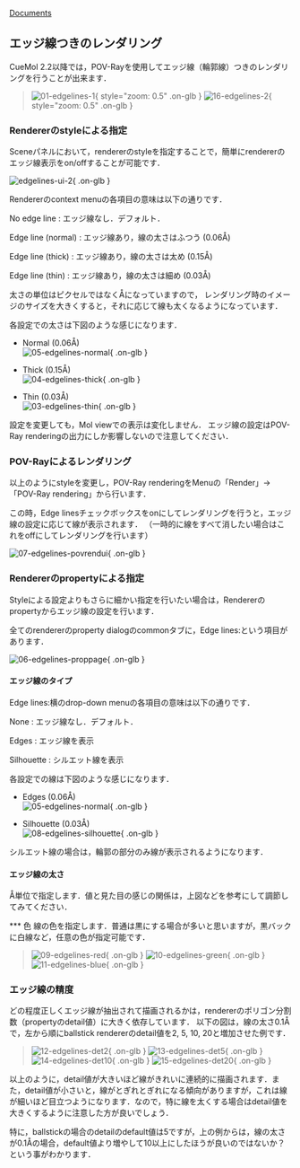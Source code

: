 [Documents](../../Documents)
## エッジ線つきのレンダリング
CueMol 2.2以降では，POV-Rayを使用してエッジ線（輪郭線）つきのレンダリングを行うことが出来ます．


> ![01-edgelines-1](../../assets/images/cuemol2/EdgeLines/01-edgelines-1.png){ style="zoom: 0.5" .on-glb }   ![16-edgelines-2](../../assets/images/cuemol2/EdgeLines/16-edgelines-2.png){ style="zoom: 0.5" .on-glb }

### Rendererのstyleによる指定
Sceneパネルにおいて，rendererのstyleを指定することで，簡単にrendererのエッジ線表示をon/offすることが可能です．


![edgelines-ui-2](../../assets/images/cuemol2/EdgeLines/edgelines-ui-2.png){ .on-glb }


Rendererのcontext menuの各項目の意味は以下の通りです．


No edge line
:   エッジ線なし．デフォルト．

Edge line (normal)
:   エッジ線あり，線の太さはふつう (0.06Å)

Edge line (thick)
:   エッジ線あり，線の太さは太め (0.15Å)

Edge line (thin)
:   エッジ線あり，線の太さは細め (0.03Å)

太さの単位はピクセルではなくÅになっていますので，
レンダリング時のイメージのサイズを大きくすると，それに応じて線も太くなるようになっています．

各設定での太さは下図のような感じになります．

*  Normal (0.06Å)<br/>
![05-edgelines-normal](../../assets/images/cuemol2/EdgeLines/05-edgelines-normal.png){ .on-glb }

*  Thick (0.15Å)<br/>
![04-edgelines-thick](../../assets/images/cuemol2/EdgeLines/04-edgelines-thick.png){ .on-glb }

*  Thin (0.03Å)<br/>
![03-edgelines-thin](../../assets/images/cuemol2/EdgeLines/03-edgelines-thin.png){ .on-glb }

設定を変更しても，Mol viewでの表示は変化しません．
エッジ線の設定はPOV-Ray renderingの出力にしか影響しないので注意してください．

### POV-Rayによるレンダリング
以上のようにstyleを変更し，POV-Ray renderingをMenuの「Render」→「POV-Ray rendering」から行います．

この時，Edge linesチェックボックスをonにしてレンダリングを行うと，エッジ線の設定に応じて線が表示されます．
（一時的に線をすべて消したい場合はこれをoffにしてレンダリングを行います）

![07-edgelines-povrendui](../../assets/images/cuemol2/EdgeLines/07-edgelines-povrendui.png){ .on-glb }



<a id="rend_props"></a>
### Rendererのpropertyによる指定
Styleによる設定よりもさらに細かい指定を行いたい場合は，Rendererのpropertyからエッジ線の設定を行います．

全てのrendererのproperty dialogのcommonタブに，Edge lines:という項目があります．


![06-edgelines-proppage](../../assets/images/cuemol2/EdgeLines/06-edgelines-proppage.png){ .on-glb }


#### エッジ線のタイプ
Edge lines:横のdrop-down menuの各項目の意味は以下の通りです．

None
:   エッジ線なし．デフォルト．

Edges
:   エッジ線を表示

Silhouette
:   シルエット線を表示

各設定での線は下図のような感じになります．

*  Edges (0.06Å)<br/>
![05-edgelines-normal](../../assets/images/cuemol2/EdgeLines/05-edgelines-normal.png){ .on-glb }

*  Silhouette (0.03Å)<br/>
![08-edgelines-silhouette](../../assets/images/cuemol2/EdgeLines/08-edgelines-silhouette.png){ .on-glb }

シルエット線の場合は，輪郭の部分のみ線が表示されるようになります．

#### エッジ線の太さ
Å単位で指定します．値と見た目の感じの関係は，上図などを参考にして調節してみてください．

*** 色
線の色を指定します．普通は黒にする場合が多いと思いますが，黒バックに白線など，任意の色が指定可能です．

> ![09-edgelines-red](../../assets/images/cuemol2/EdgeLines/09-edgelines-red.png){ .on-glb } ![10-edgelines-green](../../assets/images/cuemol2/EdgeLines/10-edgelines-green.png){ .on-glb } ![11-edgelines-blue](../../assets/images/cuemol2/EdgeLines/11-edgelines-blue.png){ .on-glb }

### エッジ線の精度
どの程度正しくエッジ線が抽出されて描画されるかは，rendererのポリゴン分割数（propertyのdetail値）に大きく依存しています．
以下の図は，線の太さ0.1Åで，左から順にballstick rendererのdetail値を2, 5, 10, 20と増加させた例です．


> ![12-edgelines-det2](../../assets/images/cuemol2/EdgeLines/12-edgelines-det2.png){ .on-glb } ![13-edgelines-det5](../../assets/images/cuemol2/EdgeLines/13-edgelines-det5.png){ .on-glb } ![14-edgelines-det10](../../assets/images/cuemol2/EdgeLines/14-edgelines-det10.png){ .on-glb }  ![15-edgelines-det20](../../assets/images/cuemol2/EdgeLines/15-edgelines-det20.png){ .on-glb }


以上のように，detail値が大きいほど線がきれいに連続的に描画されます．また，detail値が小さいと，線がとぎれとぎれになる傾向がありますが，これは線が細いほど目立つようになります．なので，特に線を太くする場合はdetail値を大きくするように注意した方が良いでしょう．

特に，ballstickの場合のdetailのdefault値は5ですが，上の例からは，線の太さが0.1Åの場合，default値より増やして10以上にしたほうが良いのではないか？という事がわかります．